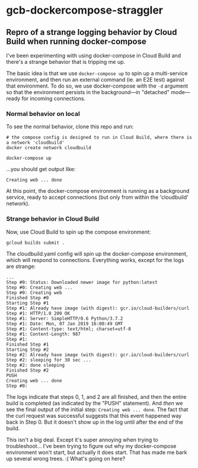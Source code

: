 # gcb-dockercompose-straggler
## Repro of a strange logging behavior by Cloud Build when running docker-compose

I've been experimenting with using docker-compose in Cloud Build and there's a strange behavior that is tripping me up.

The basic idea is that we use `docker-compose up` to spin up a multi-service environment, and then run an external command (ie. an E2E test) against that environment. To do so, we use docker-compose with the `-d` argument so that the environment persists in the background—in "detached" mode—ready for incoming connections.

### Normal behavior on local
To see the normal behavior, clone this repo and run:
```
# the compose config is designed to run in Cloud Build, where there is a network 'cloudbuild'
docker create network cloudbuild

docker-compose up
```
...you should get output like:
```
Creating web ... done
```
At this point, the docker-compose environment is running as a background service, ready to accept connections (but only from within the 'cloudbuild' network).

### Strange behavior in Cloud Build
Now, use Cloud Build to spin up the compose environment:
```
gcloud builds submit .
```

The cloudbuild.yaml config will spin up the docker-compose environment, which will respond to connections. Everything works, except for the logs are strange:
```
...
Step #0: Status: Downloaded newer image for python:latest
Step #0: Creating web ...
Step #0: Creating web
Finished Step #0
Starting Step #1
Step #1: Already have image (with digest): gcr.io/cloud-builders/curl
Step #1: HTTP/1.0 200 OK
Step #1: Server: SimpleHTTP/0.6 Python/3.7.2
Step #1: Date: Mon, 07 Jan 2019 16:00:49 GMT
Step #1: Content-type: text/html; charset=utf-8
Step #1: Content-Length: 987
Step #1:
Finished Step #1
Starting Step #2
Step #2: Already have image (with digest): gcr.io/cloud-builders/curl
Step #2: sleeping for 30 sec ...
Step #2: done sleeping
Finished Step #2
PUSH
Creating web ... done
Step #0:
```
The logs indicate that steps 0, 1, and 2 are all finished, and then the entire build is completed (as indicated by the "PUSH" statement). And *then* we see the final output of the initial step: `Creating web ... done`. The fact that the curl request was successful suggests that this event happened way back in Step 0. But it doesn't show up in the log until after the end of the build.

This isn't a big deal. Except it's super annoying when trying to troubleshoot... I've been trying to figure out why my docker-compose environment won't start, but actually it does start. That has made me bark up several wrong trees. :( What's going on here?
